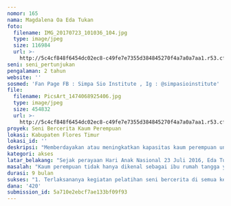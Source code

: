 ```yaml
---
nomor: 165
nama: Magdalena Oa Eda Tukan
foto:
  filename: IMG_20170723_101036_104.jpg
  type: image/jpeg
  size: 116984
  url: >-
    http://5c4cf848f6454dc02ec8-c49fe7e7355d384845270f4a7a0a7aa1.r53.cf2.rackcdn.com/3c3d520a-906c-413b-83ca-22d652ff58e7/IMG_20170723_101036_104.jpg
seni: seni_pertunjukan
pengalaman: 2 tahun
website: ''
sosmed: 'Fan Page FB : Simpa Sio Institute , Ig : @simpasioinstitute'
file:
  filename: PicsArt_1474068925406.jpg
  type: image/jpeg
  size: 454832
  url: >-
    http://5c4cf848f6454dc02ec8-c49fe7e7355d384845270f4a7a0a7aa1.r53.cf2.rackcdn.com/297fea03-c998-461d-9c07-66b4a0663208/PicsArt_1474068925406.jpg
proyek: Seni Bercerita Kaum Perempuan
lokasi: Kabupaten Flores Timur
lokasi_id: ''
deskripsi: "Memberdayakan atau meningkatkan kapasitas kaum perempuan untuk dapat melakukan seni bercerita dalam rangka pembentukan karakter anak.\r\n1.\tPersiapan\r\n2.\tPelatihan di 19 kecamatan\r\n3.\tFestival  mendongeng yang merangkum dan menghadirkan para peserta pelatihan dari 19 kecamatan di Flores Timur.\r\n4.\tPenerbitan buku proses kegiatan Seni Bercerita Kaum Perempuan\r\n5.\tEvaluasi dan pelaporan (closing program)\r\n"
kategori: akses
latar_belakang: "Sejak perayaan Hari Anak Nasional 23 Juli 2016, Eda Tukan melalui lembaga tempat ia bernaung, SimpaSio Institut, berinisiatif melakukan kegiatan medongeng bersama anak - anak. Kegiatan ini medapat respon positif dari anak - -anak, orang tua dan guru - -guru mereka di sekolah.  Tampak anak - -anak menyukai kegiatan ini. Mendongeng juga tampak sangat  berguna bagi pembentukan karakter mereka. Menindaklanjuti kegiatan tersebut, SimpaSio Institut mengadakan penulisan dan penerbitan cerita dan puisi anak - anak yang secara sengaja mengemas nilai - nilai yang bermanfaat bagi pembentukan karakter anak - -anak .\r\nMerefleksikan kegiatan yang berlangsung sekitar satu setengah tahun itu, terinspirasi untuk memberdayakan dan meningkatkan kapasitas perempuan \r\n( kaum ibu) dalam hal seni bercerita agar mereka dapat memainkan peran sebagai pendidik pertama dan utama tidak hanya dalam lingkungan domestik tapi juga di ranah publik. \r\nMendapat informasi tetang adanya program Cipta Media Ekspresi, Eda Tukan, melalui SimpaSio Institut menanggapi positif karena sesuai dengan visi, misi dan kegiatan yang telah dilakukannya selama ini.\r\n"
masalah: "Kaum perempuan tidak hanya dikenal sebagai ibu rumah tangga yang bergerak di sektor domestik melainkan juga sebagai \"ibu bangsa\" yang berkiprah di ranah publik. Kaum perempuan memilki peran yang potensial dalam melahirkan generasi Indonesia yang berkualitas. Peran ini belum maksimal didayagunakan karena terhalang budaya patriarki yang hanya memberi ruang dan peluang bagi kaum perempuan untuk megatur rumah tangga. \r\nMenjadi ibu rumah tangga pun kaum perempuan tidak dipersiapkan secara baik karenanya peran sebagai pendidik bagi anak - anaknya pun belum optimal. \r\nSeni bercerita bukan saja memberi kesenangan tapi juga bermanfaat bagi pembentukan karkter. Seni bercerita dan menunjukkan kegunaan merupakan suatu kemampuan yang tidak terjadi secara alamiah saja tapi membutuhkan pembelajaran atau pelatihan.  Oleh karena itu perlu sebuah kegiatan dalam rangka meningkatkan peran perempuan untuk pembentukan karakter anak  melalui kegiatan seni bercerita . Masalah yang diangkat dalam proyek ini yakni meningkatan kapasitas kaum perempuan agar dapat berekspresi sebagai seorang pendidik melalui seni bercerita.\r\n"
durasi: 9 bulan
sukses: "1. Terlaksananya kegiatan pelatihan seni bercerita di semua kecamatan ( 19 kecamatan) di Kabupaten Flores Timur yang menghadirkan perwakilan perempuan dari desa dan kelurahan. \r\n2. Terlahirnya banyak perempuan (kaum ibu) yang memiliki kemampuan seni bercerita yang ditampilkan dalam keluarga dan masyarakat.\r\n"
dana: '420'
submission_id: 5a710e2ebcf7ae133bf09f93
---
```

